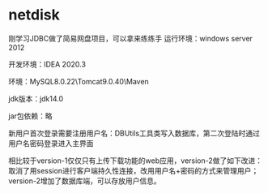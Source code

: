 # netdisk
刚学习JDBC做了简易网盘项目，可以拿来练练手
运行环境：windows server 2012

开发环境：IDEA 2020.3

环境：MySQL8.0.22\Tomcat9.0.40\Maven

jdk版本：jdk14.0

jar包依赖：略

新用户首次登录需要注册用户名：DBUtils工具类写入数据库，第二次登陆时通过用户名密码登录进入主界面

相比较于version-1仅仅只有上传下载功能的web应用，version-2做了如下改进：取消了用session进行客户端持久性连接，改用用户名+密码的方式来管理用户；version-2增加了数据库端，可以存放用户信息。
